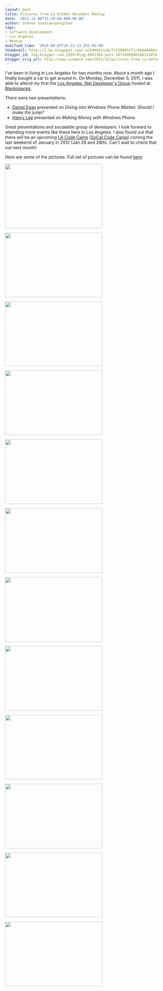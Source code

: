 ```yaml
---
layout: post
title: Pictures from LA DotNet December Meetup
date: '2011-12-06T15:29:00.000-06:00'
author: Steven Suwatanapongched
tags:
- Software Development
- Los Angeles
- Meetup
modified_time: '2014-08-07T16:21:33.251-05:00'
thumbnail: http://2.bp.blogspot.com/-pCkOKh6JiaQ/Tt25R0BSYTI/AAAAAAAAxtg/4ZTwhQ45MVM/s72-c/2011-12-05+at+19-31-47.jpg
blogger_id: tag:blogger.com,1999:blog-6841384.post-3073489886148143074
blogger_orig_url: http://www.sunpech.com/2011/12/pictures-from-la-dotnet-december-meetup.html
---
```


I've been in living in Los Angeles for two months now. About a month ago I finally bought a car to get around in. On Monday, December 5, 2011, I was able to attend my first the <a href="http://www.ladotnet.org/">Los Angeles .Net Developer's Group</a> hosted at <a href="http://www.blankspaces.com/">Blankspaces</a>.

There were two presentations:

<ul>
  <li><a href="https://twitter.com/#!/danielegan">Daniel Egan</a> presented on <em>Diving into Windows Phone Market: Should I make the jump?</em></li>
  <li><a href="http://blog.toetapz.com/">Henry Lee</a> presented on <em>Making Money with Windows Phone</em>.</li>
</ul>

Great presentations and socialable group of developers. I look forward to attending more events like these here in Los Angeles. I also found out that there will be an upcoming <a href="http://www.lacodecamp.com/">LA Code Camp</a> (<a href="http://www.socalcodecamp.com/">SoCal Code Camp</a>) coming the last weekend of January in 2012 (Jan 28 and 28th). Can't wait to check that out next month!

Here are some of the pictures. Full set of pictures can be found <a href="https://picasaweb.google.com/sunpech/2011LADOTNET?authuser=0&amp;feat=directlink">here</a>.

<a href="http://2.bp.blogspot.com/-pCkOKh6JiaQ/Tt25R0BSYTI/AAAAAAAAxtg/4ZTwhQ45MVM/s1600/2011-12-05+at+19-31-47.jpg"><img alt="" border="0" height="213" src="http://2.bp.blogspot.com/-pCkOKh6JiaQ/Tt25R0BSYTI/AAAAAAAAxtg/4ZTwhQ45MVM/s320/2011-12-05+at+19-31-47.jpg" width="320" /></a>

<a href="http://2.bp.blogspot.com/-l6Eb1q5Twb4/Tt25St6l_MI/AAAAAAAAxtk/02Dol4yMi7w/s1600/2011-12-05+at+19-58-26.jpg"><img alt="" border="0" height="213" src="http://2.bp.blogspot.com/-l6Eb1q5Twb4/Tt25St6l_MI/AAAAAAAAxtk/02Dol4yMi7w/s320/2011-12-05+at+19-58-26.jpg" width="320" /></a>

<a href="http://1.bp.blogspot.com/-YdCRvg-PN6c/Tt25Tjh7oaI/AAAAAAAAxto/Q_X43EYc7rs/s1600/2011-12-05+at+20-02-55.jpg"><img alt="" border="0" height="213" src="http://1.bp.blogspot.com/-YdCRvg-PN6c/Tt25Tjh7oaI/AAAAAAAAxto/Q_X43EYc7rs/s320/2011-12-05+at+20-02-55.jpg" width="320" /></a>

<a href="http://3.bp.blogspot.com/-5RqHNiUahh0/Tt25VclRZjI/AAAAAAAAxtw/glVr1BQpnFo/s1600/2011-12-05+at+20-04-25.jpg"><img alt="" border="0" height="213" src="http://3.bp.blogspot.com/-5RqHNiUahh0/Tt25VclRZjI/AAAAAAAAxtw/glVr1BQpnFo/s320/2011-12-05+at+20-04-25.jpg" width="320" /></a>

<a href="http://3.bp.blogspot.com/-_faf49MZ_xQ/Tt25XzwJ2qI/AAAAAAAAxt8/h1TXWbNJLCM/s1600/2011-12-05+at+20-05-47.jpg"><img alt="" border="0" height="213" src="http://3.bp.blogspot.com/-_faf49MZ_xQ/Tt25XzwJ2qI/AAAAAAAAxt8/h1TXWbNJLCM/s320/2011-12-05+at+20-05-47.jpg" width="320" /></a>

<a href="http://4.bp.blogspot.com/-k63o5VapOyQ/Tt25czWGjNI/AAAAAAAAxuU/ZKN-T7o3hrU/s1600/2011-12-05+at+20-14-02.jpg"><img alt="" border="0" height="213" src="http://4.bp.blogspot.com/-k63o5VapOyQ/Tt25czWGjNI/AAAAAAAAxuU/ZKN-T7o3hrU/s320/2011-12-05+at+20-14-02.jpg" width="320" /></a>

<a href="http://1.bp.blogspot.com/-HI1bF9SpojM/Tt25evJIAAI/AAAAAAAAxuc/ayLvWRNXB3c/s1600/2011-12-05+at+20-14-57.jpg"><img alt="" border="0" height="213" src="http://1.bp.blogspot.com/-HI1bF9SpojM/Tt25evJIAAI/AAAAAAAAxuc/ayLvWRNXB3c/s320/2011-12-05+at+20-14-57.jpg" width="320" /></a>

<a href="http://1.bp.blogspot.com/-G0us_dm6MAQ/Tt25fsDsHBI/AAAAAAAAxug/Y4hFYg9BguU/s1600/2011-12-05+at+20-17-50.jpg"><img alt="" border="0" height="213" src="http://1.bp.blogspot.com/-G0us_dm6MAQ/Tt25fsDsHBI/AAAAAAAAxug/Y4hFYg9BguU/s320/2011-12-05+at+20-17-50.jpg" width="320" /></a>

<a href="http://1.bp.blogspot.com/-2PSXUQUp7o4/Tt25hlcKbKI/AAAAAAAAxuo/x_XjW7z5vy0/s1600/2011-12-05+at+20-25-14.jpg"><img alt="" border="0" height="213" src="http://1.bp.blogspot.com/-2PSXUQUp7o4/Tt25hlcKbKI/AAAAAAAAxuo/x_XjW7z5vy0/s320/2011-12-05+at+20-25-14.jpg" width="320" /></a>

<a href="http://3.bp.blogspot.com/-iytF0dycyow/Tt25kvaK1qI/AAAAAAAAxu0/FavR25Mnb9c/s1600/2011-12-05+at+20-29-45.jpg"><img alt="" border="0" height="213" src="http://3.bp.blogspot.com/-iytF0dycyow/Tt25kvaK1qI/AAAAAAAAxu0/FavR25Mnb9c/s320/2011-12-05+at+20-29-45.jpg" width="320" /></a>

<a href="http://2.bp.blogspot.com/-3ofFT_TBSbI/Tt25roMJ5fI/AAAAAAAAxvY/C1m4CjvzwhM/s1600/2011-12-05+at+21-25-16.jpg"><img alt="" border="0" height="213" src="http://2.bp.blogspot.com/-3ofFT_TBSbI/Tt25roMJ5fI/AAAAAAAAxvY/C1m4CjvzwhM/s320/2011-12-05+at+21-25-16.jpg" width="320" /></a>

<a href="http://1.bp.blogspot.com/-E4Q-WCVAwHo/Tt25x-MN3iI/AAAAAAAAxv4/irDsrRdiKHU/s1600/2011-12-05+at+21-47-50.jpg"><img alt="" border="0" height="213" src="http://1.bp.blogspot.com/-E4Q-WCVAwHo/Tt25x-MN3iI/AAAAAAAAxv4/irDsrRdiKHU/s320/2011-12-05+at+21-47-50.jpg" width="320" /></a>

